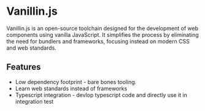 # Vanillin.js

Vanillin.js is an open-source toolchain designed for the development of web components using vanilla JavaScript. It simplifies the process by eliminating the need for bundlers and frameworks, focusing instead on modern CSS and web standards.

## Features

* Low dependency footprint - bare bones tooling.
* Learn web standards instead of frameworks
* Typescript integration - devlop typescript code and directly use it in integration test

